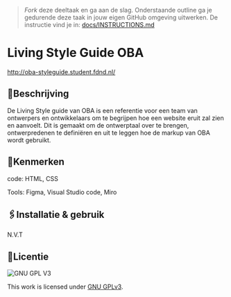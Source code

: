 > _Fork_ deze deeltaak en ga aan de slag. 
Onderstaande outline ga je gedurende deze taak in jouw eigen GitHub omgeving uitwerken. 
De instructie vind je in: [docs/INSTRUCTIONS.md](docs/INSTRUCTIONS.md)

# Living Style Guide OBA




http://oba-styleguide.student.fdnd.nl/

<h2> 📝Beschrijving</h2>

De Living Style guide van OBA is een referentie voor een team van ontwerpers en ontwikkelaars om te begrijpen hoe een website eruit zal zien en aanvoelt. Dit is gemaakt om de ontwerptaal over te brengen, ontwerpredenen te definiëren en uit te leggen hoe de markup van OBA wordt gebruikt. 

<h2> 📌Kenmerken </h2>

code: HTML, CSS 

Tools: Figma, Visual Studio code, Miro

<h2> 🖇Installatie & gebruik </h2>

N.V.T


## 🔎Licentie

![GNU GPL V3](https://www.gnu.org/graphics/gplv3-127x51.png)

This work is licensed under [GNU GPLv3](./LICENSE).

